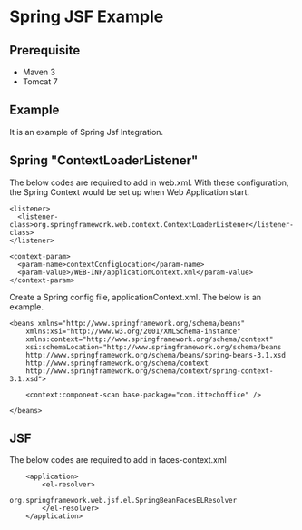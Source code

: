 # Spring JSF Example

## Prerequisite

* Maven 3
* Tomcat 7

## Example 

It is an example of Spring Jsf Integration. 


## Spring "ContextLoaderListener"

The below codes are required to add in web.xml. With these configuration, the Spring Context would be set up when Web Application start.

```
<listener>
  <listener-class>org.springframework.web.context.ContextLoaderListener</listener-class>
</listener>
```

```
<context-param>
  <param-name>contextConfigLocation</param-name>
  <param-value>/WEB-INF/applicationContext.xml</param-value>
</context-param>
```

Create a Spring config file, applicationContext.xml. The below is an example.

```
<beans xmlns="http://www.springframework.org/schema/beans"
	xmlns:xsi="http://www.w3.org/2001/XMLSchema-instance" 
	xmlns:context="http://www.springframework.org/schema/context"
	xsi:schemaLocation="http://www.springframework.org/schema/beans
	http://www.springframework.org/schema/beans/spring-beans-3.1.xsd
	http://www.springframework.org/schema/context
	http://www.springframework.org/schema/context/spring-context-3.1.xsd">

	<context:component-scan base-package="com.ittechoffice" />

</beans>

```

## JSF 

The below codes are required to add in faces-context.xml 

```
	<application>
		<el-resolver>
    		    org.springframework.web.jsf.el.SpringBeanFacesELResolver
		</el-resolver>
  	</application>
```
